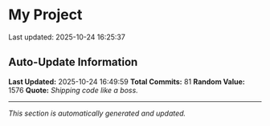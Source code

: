 # My Project


Last updated: 2025-10-24 16:25:37

















































































## Auto-Update Information

**Last Updated:** 2025-10-24 16:49:59
**Total Commits:** 81
**Random Value:** 1576
**Quote:** _Shipping code like a boss._

---
_This section is automatically generated and updated._